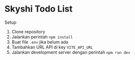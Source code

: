 # Skyshi Todo List

Setup

1. Clone repository
1. Jalankan perintah `npm install`
1. Buat file `.env` jika belum ada
1. Tambahkan URL API di key `VITE_API_URL`
1. Jalankan development server dengan perintah `npm run dev`
